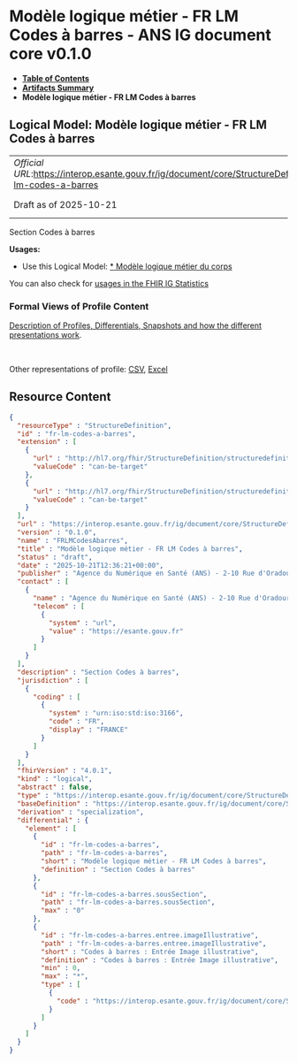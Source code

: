 # Modèle logique métier - FR LM Codes à barres - ANS IG document core v0.1.0

* [**Table of Contents**](toc.md)
* [**Artifacts Summary**](artifacts.md)
* **Modèle logique métier - FR LM Codes à barres**

## Logical Model: Modèle logique métier - FR LM Codes à barres 

| | |
| :--- | :--- |
| *Official URL*:https://interop.esante.gouv.fr/ig/document/core/StructureDefinition/fr-lm-codes-a-barres | *Version*:0.1.0 |
| Draft as of 2025-10-21 | *Computable Name*:FRLMCodesAbarres |

 
Section Codes à barres 

**Usages:**

* Use this Logical Model: [* Modèle logique métier du corps](StructureDefinition-fr-lm-corps-document.md)

You can also check for [usages in the FHIR IG Statistics](https://packages2.fhir.org/xig/ans.document.fr.core|current/StructureDefinition/fr-lm-codes-a-barres)

### Formal Views of Profile Content

 [Description of Profiles, Differentials, Snapshots and how the different presentations work](http://build.fhir.org/ig/FHIR/ig-guidance/readingIgs.html#structure-definitions). 

 

Other representations of profile: [CSV](StructureDefinition-fr-lm-codes-a-barres.csv), [Excel](StructureDefinition-fr-lm-codes-a-barres.xlsx) 



## Resource Content

```json
{
  "resourceType" : "StructureDefinition",
  "id" : "fr-lm-codes-a-barres",
  "extension" : [
    {
      "url" : "http://hl7.org/fhir/StructureDefinition/structuredefinition-type-characteristics",
      "valueCode" : "can-be-target"
    },
    {
      "url" : "http://hl7.org/fhir/StructureDefinition/structuredefinition-type-characteristics",
      "valueCode" : "can-be-target"
    }
  ],
  "url" : "https://interop.esante.gouv.fr/ig/document/core/StructureDefinition/fr-lm-codes-a-barres",
  "version" : "0.1.0",
  "name" : "FRLMCodesAbarres",
  "title" : "Modèle logique métier - FR LM Codes à barres",
  "status" : "draft",
  "date" : "2025-10-21T12:36:21+00:00",
  "publisher" : "Agence du Numérique en Santé (ANS) - 2-10 Rue d'Oradour-sur-Glane, 75015 Paris",
  "contact" : [
    {
      "name" : "Agence du Numérique en Santé (ANS) - 2-10 Rue d'Oradour-sur-Glane, 75015 Paris",
      "telecom" : [
        {
          "system" : "url",
          "value" : "https://esante.gouv.fr"
        }
      ]
    }
  ],
  "description" : "Section Codes à barres",
  "jurisdiction" : [
    {
      "coding" : [
        {
          "system" : "urn:iso:std:iso:3166",
          "code" : "FR",
          "display" : "FRANCE"
        }
      ]
    }
  ],
  "fhirVersion" : "4.0.1",
  "kind" : "logical",
  "abstract" : false,
  "type" : "https://interop.esante.gouv.fr/ig/document/core/StructureDefinition/fr-lm-codes-a-barres",
  "baseDefinition" : "https://interop.esante.gouv.fr/ig/document/core/StructureDefinition/fr-lm-section",
  "derivation" : "specialization",
  "differential" : {
    "element" : [
      {
        "id" : "fr-lm-codes-a-barres",
        "path" : "fr-lm-codes-a-barres",
        "short" : "Modèle logique métier - FR LM Codes à barres",
        "definition" : "Section Codes à barres"
      },
      {
        "id" : "fr-lm-codes-a-barres.sousSection",
        "path" : "fr-lm-codes-a-barres.sousSection",
        "max" : "0"
      },
      {
        "id" : "fr-lm-codes-a-barres.entree.imageIllustrative",
        "path" : "fr-lm-codes-a-barres.entree.imageIllustrative",
        "short" : "Codes à barres : Entrée Image illustrative",
        "definition" : "Codes à barres : Entrée Image illustrative",
        "min" : 0,
        "max" : "*",
        "type" : [
          {
            "code" : "https://interop.esante.gouv.fr/ig/document/core/StructureDefinition/fr-lm-image-illustrative"
          }
        ]
      }
    ]
  }
}

```
